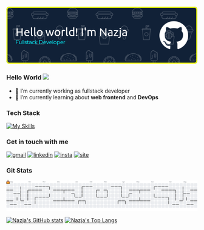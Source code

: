 ![banner github](images/github-header-image-dark.png)

### Hello World <img src="https://emojis.slackmojis.com/emojis/images/1577305505/7373/hand_wave.gif?1577305505" width="30" />

- 🔭 I’m currently working as fullstack developer
- 🌱 I’m currently learning about **web frontend** and **DevOps**

### Tech Stack

[![My Skills](https://skillicons.dev/icons?i=js,typescript,php,dart,nextjs,react,laravel,flutter,nodejs,npm,tailwind,materialui,css,bootstrap,mongodb,mysql,py,redux&perline=10)](https://skillicons.dev)

### Get in touch with me

[![gmail](https://img.shields.io/badge/Gmail-D14836?style=for-the-badge&logo=gmail&logoColor=white)](mailto:najafajri167@gmail.com)&nbsp;[![linkedin](https://img.shields.io/badge/LinkedIn-0077B5?style=for-the-badge&logo=linkedin&logoColor=white)](https://www.linkedin.com/in/nazjafajrip/)&nbsp;[![insta](https://img.shields.io/badge/Instagram-E4405F?style=for-the-badge&logo=instagram&logoColor=white)](https://www.instagram.com/najafajri/)&nbsp;[![site](https://img.shields.io/badge/MySite-FFD43B?style=for-the-badge&logo=Google-chrome&logoColor=black)](https://nazjapermana.my.id)

### Git Stats

<picture>
  <source media="(prefers-color-scheme: dark)" srcset="https://raw.githubusercontent.com/nazjapermana/nazjapermana/output/pacman-contribution-graph-dark.svg">
  <source media="(prefers-color-scheme: light)" srcset="https://raw.githubusercontent.com/nazjapermana/nazjapermana/output/pacman-contribution-graph.svg">
  <img alt="pacman contribution graph" src="https://raw.githubusercontent.com/nazjapermana/nazjapermana/output/pacman-contribution-graph.svg">
</picture>

[![Nazja's GitHub stats](https://github-readme-stats.vercel.app/api?username=nazjapermana&layout=pie&show_icons=true&theme=outrun)](https://github.com/nazjapermana/github-readme-stats)&nbsp;[![Nazja's Top Langs](https://github-readme-stats.vercel.app/api/top-langs?username=nazjapermana&layout=pie&show_icons=true&theme=outrun)](https://github.com/nazjapermana/github-readme-stats)

<!--
**nazjapermana/nazjapermana** is a ✨ _special_ ✨ repository because its `README.md` (this file) appears on your GitHub profile.

Here are some ideas to get you started:

👋
- 🔭 I’m currently working on ...
- 🌱 I’m currently learning ...
- 👯 I’m looking to collaborate on ...
- 🤔 I’m looking for help with ...
- 💬 Ask me about ...
- 📫 How to reach me: ...
- 😄 Pronouns: ...
- ⚡ Fun fact: ...
-->
